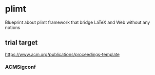 # plimt
Blueprint about plimt framework that bridge LaTeX and Web without any notions

## trial target 
https://www.acm.org/publications/proceedings-template

### ACMSigconf
